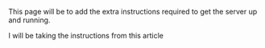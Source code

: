 This page will be to add the extra instructions required to get the server up and running.

I will be taking the instructions from this article
